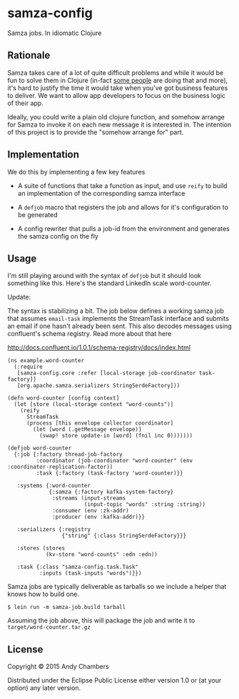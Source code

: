 # samza-config

Samza jobs. In idiomatic Clojure

## Rationale

Samza takes care of a lot of quite difficult problems and while it
would be fun to solve them in Clojure (in-fact [some
people](https://github.com/onyx-platform/onyx) are doing that and
more), it's hard to justify the time it would take when you've got
business features to deliver. We want to allow app developers to focus
on the business logic of their app.

Ideally, you could write a plain old clojure function, and somehow
arrange for Samza to invoke it on each new message it is interested
in. The intention of this project is to provide the "somehow arrange
for" part.

## Implementation

We do this by implementing a few key features

 * A suite of functions that take a function as input, and use `reify` to
   build an implementation of the corresponding samza interface

 * A `defjob` macro that registers the job and allows for it's configuration
   to be generated

 * A config rewriter that pulls a job-id from the environment and generates
   the samza config on the fly

## Usage

I'm still playing around with the syntax of `defjob` but it should look something
like this. Here's the standard LinkedIn scale word-counter.

Update:

The syntax is stabilizing a bit. The job below defines a working samza job
that assumes `email-task` implements the StreamTask interface and submits an
email if one hasn't already been sent. This also decodes messages using
confluent's schema registry. Read more about that here

http://docs.confluent.io/1.0.1/schema-registry/docs/index.html
```
(ns example.word-counter
  (:require
   [samza-config.core :refer [local-storage job-coordinator task-factory]]
   [org.apache.samza.serializers StringSerdeFactory]))

(defn word-counter [config context]
  (let [store (local-storage context "word-counts")]
    (reify
      StreamTask
      (process [this envelope collector coordinator]
        (let [word (.getMessage envelope)]
          (swap! store update-in [word] (fnil inc 0)))))))

(defjob word-counter
  {:job {:factory thread-job-factory
         :coordinator (job-coordinator "word-counter" (env :coordinator-replication-factor))
         :task {:factory (task-factory 'word-counter)}}

   :systems {:word-counter
             {:samza {:factory kafka-system-factory}
              :streams (input-streams
                        (input-topic "words" :string :string))
              :consumer (env :zk-addr)
              :producer (env :kafka-addr)}}

   :serializers {:registry
                 {"string" {:class StringSerdeFactory}}}

   :stores (stores
            (kv-store "word-counts" :edn :edn))

   :task {:class "samza-config.task.Task"
          :inputs (task-inputs "words")}})
```

Samza jobs are typically deliverable as tarballs so we include a helper that
knows how to build one.

```
$ lein run -m samza-job.build tarball
```

Assuming the job above, this will package the job and write it to `target/word-counter.tar.gz`

## License

Copyright © 2015 Andy Chambers

Distributed under the Eclipse Public License either version 1.0 or (at
your option) any later version.
